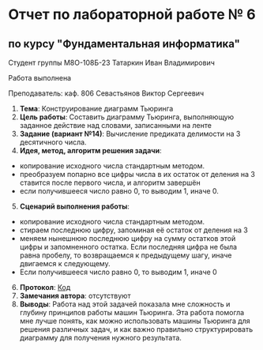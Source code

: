 # Отчет по лабораторной работе № 6
## по курсу "Фундаментальная информатика"

Студент группы М8О-108Б-23 Татаркин Иван Владимирович

Работа выполнена 

Преподаватель: каф. 806 Севастьянов Виктор Сергеевич

1. **Тема**: Конструирование диаграмм Тьюринга
2. **Цель работы**: Составить диаграмму Тьюринга, выполняющую заданное действие над словами, записанными на ленте
3. **Задание (вариант №14)**: Вычисление предиката делимости на 3 десятичного числа.
4. **Идея, метод, алгоритм решения задачи**:
- копирование исходного числа стандартным методом.
- преобразуем попарно все цифры числа в их остаток от деления на 3
 ставится после первого числа, и алгоритм завершён
- если получившееся число равно 0, то выводим 1, иначе 0.
5. **Сценарий выполнения работы**:
- копирование исходного числа стандартным методом.
- стираем последнюю цифру, запоминая её остаток от деления на 3
- меняем нынешнюю последнюю цифру на сумму остатков этой цифры и запомненного остатка. Если последняя цифра не была равна пробелу, то возвращаемся к предыдущему шагу, иначе двигаемся к следующему.
- Если получившееся число равно 0, то выводим 1, иначе 0
6. **Протокол**:
[Код](/6_Lab/screens)
7. **Замечания автора**: отсутствуют
8. **Выводы**: Работа над этой задачей показала мне сложность и глубину принципов работы машин Тьюринга. Эта работа помогла мне лучше понять, как можно использовать машины Тьюринга для решения различных задач, и как важно правильно структурировать диаграмму для получения нужного результата.

